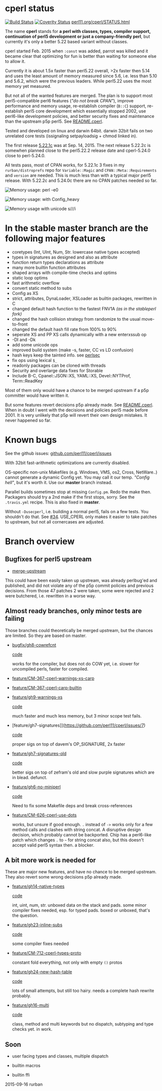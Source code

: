 # cperl status

[![Build Status](https://travis-ci.org/perl11/cperl.svg?branch=master)](https://travis-ci.org/perl11/cperl) [![Coverity Status](https://scan.coverity.com/projects/6933/badge.svg)](https://scan.coverity.com/projects/perl11-cperl) [perl11.org/cperl/STATUS.html](perl11.org/cperl/STATUS.html)

The name **cperl** stands for **a perl with classes, types, compiler
support, continuation of perl5 development or just a company-friendly
perl**, but currently it's only a better 5.22 based variant without
classes.

cperl started Feb. 2015 when `:const` was added, parrot was killed and
it became clear that optimizing for fun is better than waiting for
someone else to allow it.

Currently it is about 1.5x faster than perl5.22 overall, >2x faster
then 5.14 and uses the least amount of memory measured since 5.6,
i.e. less than 5.10 and 5.6.2, which were the previous leaders. While
perl5.22 uses the most memory yet measured.

But not all of the wanted features are merged.  The plan is to support
most perl5-compatible perl6 features (*"do not break CPAN"*), improve
performance and memory usage, re-establish compiler (`B::C`) support,
re-establish perl5 core development which essentially stopped 2002,
use perl6-like development policies, and better security fixes and
maintenance than the upstream p5p perl5. See [README.cperl](perlcperl.html).

Tested and developed on linux and darwin 64bit. darwin 32bit fails
on two unrelated core tests (issignaling setpayloadsig + chmod linked in).

The first release
[5.22.1c](https://github.com/perl11/cperl/releases/tag/cperl-5.22.1)
was at Sep. 14, 2015.  The next release 5.22.2c is somewhen planned
close to the perl5.22.2 release date and cperl-5.24.0 close to
perl-5.24.0.

All tests pass, most of CPAN works, for 5.22.1c 3 fixes in my
`rurban/distroprefs` repo for `Variable::Magic` and
`CPAN::Meta::Requirements` and `version` are needed.  This is much
less than with a typical major perl5 release.
With 5.22.2c and 5.24.0c there are no CPAN patches needed so far.

![Memory usage: perl -e0](cperl-m0.png)

![Memory usage: with Config_heavy](cperl-p0.png)

![Memory usage with unicode s///i](cperl-p1.png)

# In the stable master branch are the following major features

* coretypes (Int, UInt, Num, Str. lowercase native types accepted)
* types in signatures as designed and also as attribute
* function return types declarations as attribute
* many more builtin function attributes
* shaped arrays with compile-time checks and optims
* static loop optims
* fast arithmetic overflow
* convert static method to subs
* Config as XS
* strict, attributes, DynaLoader, XSLoader as builtin packages, rewritten in C
* changed default hash function to the fastest FNV1A *(as in the stableperl fork)*
* changed the hash collision strategy from randomize to the usual move-to-front
* changed the default hash fill rate from 100% to 90%
* seperate XS and PP XS calls dynamically with a new enterxssub op
* -DI and -Dk
* add some unicode ops
* improved build system (make -s, faster, CC vs LD confusion)
* hash keys keep the tainted info. see [perlsec](http://perldoc.perl.org/perlsec.html#Taint-mode)
* fix ops using lexical `$_`
* readonly packages can be cloned with threads
* Security and overlarge data fixes for Storable
* Include B-C, Cpanel::JSON::XS, YAML::XS, Devel::NYTProf, Term::ReadKey

Most of them only would have a chance to be merged upstream if a
p5p committer would have written it.

But some features revert decisions p5p already made. See [README.cperl](perlcperl.html).
When in doubt I went with the decisions and policies perl5 made
before 2001. It is very unlikely that p5p will revert their own design
mistakes. It never happened so far.

# Known bugs

See the github issues: [github.com/perl11/cperl/issues](http://github.com/perl11/cperl/issues)

With 32bit fast-arithmetic optimizations are currently disabled.

OS-specific non-unix Makefiles (e.g. Windows, VMS, os2, Cross, NetWare..)
cannot generate a dynamic Config yet. You may call it our temp. _"Config hell"_,
but it's worth it. Use our **master** branch instead.

Parallel builds sometimes stop at missing `Config.pm`. Redo the make
then.  Packagers should try a 2nd make if the first stops, sorry. See
the `.travis.yml` recipe. This is also fixed in **master**.

Without `-Dusecperl`, i.e. building a normal perl5, fails on a few tests.
You shouldn't do that. See [#34](http://github.com/perl11/cperl/issues/34).
USE_CPERL only makes it easier to take patches to upstream, but not all
cornercases are adjusted.

# Branch overview

## Bugfixes for perl5 upstream

* [merge-upstream](http://github.com/perl11/cperl/commits/merge-upstream)

This could have been easily taken up upstream, was already perlbug'ed and
published, and did not violate any of the p5p commit policies and
previous decisions.  From those 47 patches 2 were taken, some
were rejected and 2 were butchered, i.e. rewritten in a worse way.

## Almost ready branches, only minor tests are failing

Those branches could theoretically be merged upstream, but the chances
are limited. So they are based on master.

* [bugfix/gh8-cowrefcnt](https://github.com/perl11/cperl/issues/8)

  [code](http://github.com/perl11/cperl/commits/bugfix/gh8-cowrefcnt)

  works for the compiler, but does not do COW yet, i.e. slower for
  uncompiled perls, faster for compiled.

* [feature/CM-367-cperl-warnings-xs-carp](http://github.com/perl11/cperl/commits/feature/CM-367-cperl-warnings-xs-carp)
* [feature/CM-367-cperl-carp-builtin](http://github.com/perl11/cperl/commits/feature/CM-367-cperl-carp-builtin)
* [feature/gh9-warnings-xs](https://github.com/perl11/cperl/issues/9)

  [code](http://github.com/perl11/cperl/commits/feature/gh9-warnings-xs)

  much faster and much less memory, but 3 minor scope test fails.

* [feature/gh7-signatures]](https://github.com/perl11/cperl/issues/7)

  [code](http://github.com/perl11/cperl/commits/feature/gh7-signatures)

  proper sigs on top of davem's OP_SIGNATURE, 2x faster

* [feature/gh7-signatures-old](https://github.com/perl11/cperl/issues/7)

  [code](http://github.com/perl11/cperl/commits/feature/gh7-signatures-old)

  better sigs on top of zefram's old and slow purple signatures which
  are in blead. defunct.

* [feature/gh6-no-miniperl](https://github.com/perl11/cperl/issues/6)

  [code](http://github.com/perl11/cperl/commits/feature/gh6-no-miniperl)

  Need to fix some Makefile deps and break cross-references

* [feature/CM-626-cperl-use-dots](http://github.com/perl11/cperl/commits/feature/CM-626-cperl-use-dots)

  works, but unsure if good enough. `.` instead of `->` works only for
  a few method calls and clashes with string concat. A disruptive
  design decision, which probably cannot be backported. Chip has a
  perl6-like patch which changes `.` to `~` for string concat also,
  but this doesn't accept valid perl5 syntax then. a blocker.

## A bit more work is needed for

These are major new features, and have no chance to be merged upstream.
They also revert some wrong decisions p5p already made.

* [feature/gh14-native-types](https://github.com/perl11/cperl/issues/14)

  [code](http://github.com/perl11/cperl/commits/feature/gh14-native-types)

  int, uint, num, str. unboxed data on the stack and pads. some minor compiler fixes needed, esp. for typed pads. boxed or unboxed, that's the question.

* [feature/gh23-inline-subs](https://github.com/perl11/cperl/issues/23)

  [code](http://github.com/perl11/cperl/commits/feature/gh23-inline-subs)

  some compiler fixes needed

* [feature/CM-712-cperl-types-proto](http://github.com/perl11/cperl/commits/feature/CM-712-cperl-types-proto)

  constant fold everything, not only with empty `()` protos

* [feature/gh24-new-hash-table](https://github.com/perl11/cperl/issues/24)

  [code](http://github.com/perl11/cperl/commits/feature/gh24-new-hash-table)

  lots of small attempts, but still too hairy. needs a complete hash rewrite probably.

* [feature/gh16-multi](https://github.com/perl11/cperl/issues/16)

  [code](http://github.com/perl11/cperl/commits/feature/gh16-multi)

  class, method and multi keywords but no dispatch, subtyping and type checks yet. in work.

## Soon

* user facing types and classes, multiple dispatch

* builtin macros

* builtin ffi

2015-09-16 rurban

